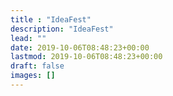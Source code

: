 ```yaml
---
title : "IdeaFest"
description: "IdeaFest"
lead: ""
date: 2019-10-06T08:48:23+00:00
lastmod: 2019-10-06T08:48:23+00:00
draft: false
images: []
---
```

